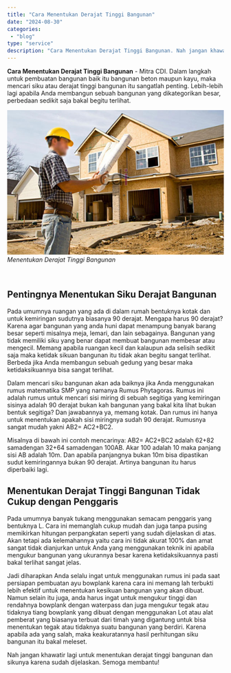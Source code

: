 ```yaml
---
title: "Cara Menentukan Derajat Tinggi Bangunan"
date: "2024-08-30"
categories:
 - "blog"
type: "service"
description: "Cara Menentukan Derajat Tinggi Bangunan. Nah jangan khawatir lagi untuk menentukan derajat tinggi bangunan dan sikunya karena sudah dijelaskan. Semoga memban..."
---
```


**Cara Menentukan Derajat Tinggi Bangunan** - Mitra CDI. Dalam langkah untuk pembuatan bangunan baik itu bangunan beton maupun kayu, maka mencari siku atau derajat tinggi bangunan itu sangatlah penting. Lebih-lebih lagi apabila Anda membangun sebuah bangunan yang dikategorikan besar, perbedaan sedikit saja bakal begitu terlihat.

![Menentukan Derajat Tinggi Bangunan](/images/blog/derajat-tinggi-bangunan.jpg)
*Menentukan Derajat Tinggi Bangunan*

 

 ## Pentingnya Menentukan Siku Derajat Bangunan

Pada umumnya ruangan yang ada di dalam rumah bentuknya kotak dan untuk kemiringan sudutnya biasanya 90 derajat. Mengapa harus 90 derajat? Karena agar bangunan yang anda huni dapat menampung banyak barang besar seperti misalnya meja, lemari, dan lain sebagainya. Bangunan yang tidak memiliki siku yang benar dapat membuat bangunan membesar atau mengecil. Memang apabila ruangan kecil dan kalaupun ada selisih sedikit saja maka ketidak sikuan bangunan itu tidak akan begitu sangat terlihat. Berbeda jika Anda membangun sebuah gedung yang besar maka ketidaksikuannya bisa sangat terlihat.

Dalam mencari siku bangunan akan ada baiknya jika Anda menggunakan rumus matematika SMP yang namanya Rumus Phytagoras. Rumus ini adalah rumus untuk mencari sisi miring di sebuah segitiga yang kemiringan sisinya adalah 90 derajat bukan kah bangunan yang bakal kita lihat bukan bentuk segitiga? Dan jawabannya ya, memang kotak. Dan rumus ini hanya untuk menentukan apakah sisi miringnya sudah 90 derajat. Rumusnya sangat mudah yakni AB2= AC2+BC2.

Misalnya di bawah ini contoh mencarinya: AB2= AC2+BC2 adalah 62+82 samadengan 32+64 samadengan 100AB. Akar 100 adalah 10 maka panjang sisi AB adalah 10m. Dan apabila panjangnya bukan 10m bisa dipastikan sudut kemiringannya bukan 90 derajat. Artinya bangunan itu harus diperbaiki lagi.

 ## Menentukan Derajat Tinggi Bangunan Tidak Cukup dengan Penggaris

Pada umumnya banyak tukang menggunakan semacam penggaris yang bentuknya L. Cara ini memanglah cukup mudah dan juga tanpa pusing memikirkan hitungan perpangkatan seperti yang sudah dijelaskan di atas. Akan tetapi ada kelemahannya yaitu cara ini tidak akurat 100% dan amat sangat tidak dianjurkan untuk Anda yang menggunakan teknik ini apabila mengukur bangunan yang ukurannya besar karena ketidaksikuannya pasti bakal terlihat sangat jelas.

Jadi diharapkan Anda selalu ingat untuk menggunakan rumus ini pada saat persiapan pembuatan ayu bowplank karena cara ini memang lah terbukti lebih efektif untuk menentukan kesikuan bangunan yang akan dibuat. Namun selain itu juga, anda harus ingat untuk mengukur tinggi dan rendahnya bowplank dengan waterpass dan juga mengukur tegak atau tidaknya tiang bowplank yang dibuat dengan menggunakan Lot atau alat pemberat yang biasanya terbuat dari timah yang digantung untuk bisa menentukan tegak atau tidaknya suatu bangunan yang berdiri. Karena apabila ada yang salah, maka keakuratannya hasil perhitungan siku bangunan itu bakal meleset.

Nah jangan khawatir lagi untuk menentukan derajat tinggi bangunan dan sikunya karena sudah dijelaskan. Semoga membantu!
